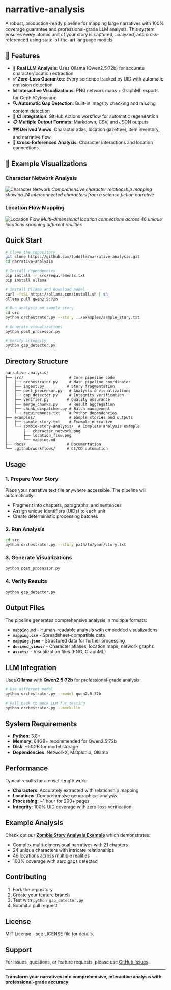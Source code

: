 # narrative-analysis

A robust, production-ready pipeline for mapping large narratives with 100% coverage guarantee and professional-grade LLM analysis. This system ensures every atomic unit of your story is captured, analyzed, and cross-referenced using state-of-the-art language models.

## 🎉 Features

- **🚀 Real LLM Analysis**: Uses Ollama (Qwen2.5:72b) for accurate character/location extraction
- **✅ Zero-Loss Guarantee**: Every sentence tracked by UID with automatic omission detection
- **📊 Interactive Visualizations**: PNG network maps + GraphML exports for Gephi/Cytoscape
- **🔍 Automatic Gap Detection**: Built-in integrity checking and missing content detection
- **🤖 CI Integration**: GitHub Actions workflow for automatic regeneration
- **📋 Multiple Output Formats**: Markdown, CSV, and JSON outputs
- **🗺️ Derived Views**: Character atlas, location gazetteer, item inventory, and narrative flow
- **🔗 Cross-Referenced Analysis**: Character interactions and location connections

## 📸 Example Visualizations

### Character Network Analysis
![Character Network](examples/zombie-story-analysis/character_network.png)
*Comprehensive character relationship mapping showing 24 interconnected characters from a science fiction narrative*

### Location Flow Mapping
![Location Flow](examples/zombie-story-analysis/location_flow.png)
*Multi-dimensional location connections across 46 unique locations spanning different realities*

## Quick Start

```bash
# Clone the repository
git clone https://github.com/toddllm/narrative-analysis.git
cd narrative-analysis

# Install dependencies
pip install -r src/requirements.txt
pip install ollama

# Install Ollama and download model
curl -fsSL https://ollama.com/install.sh | sh
ollama pull qwen2.5:72b

# Run analysis on sample story
cd src
python orchestrator.py --story ../examples/sample_story.txt

# Generate visualizations
python post_processor.py

# Verify integrity
python gap_detector.py
```

## Directory Structure

```
narrative-analysis/
├── src/                    # Core pipeline code
│   ├── orchestrator.py     # Main pipeline coordinator
│   ├── ingest.py          # Story fragmentation
│   ├── post_processor.py   # Analysis & visualizations
│   ├── gap_detector.py     # Integrity verification
│   ├── verifier.py        # Quality assurance
│   ├── merge_chunks.py     # Result aggregation
│   ├── chunk_dispatcher.py # Batch management
│   └── requirements.txt    # Python dependencies
├── examples/               # Sample stories and outputs
│   ├── sample_story.txt    # Example narrative
│   └── zombie-story-analysis/  # Complete analysis example
│       ├── character_network.png
│       ├── location_flow.png
│       └── mapping.md
├── docs/                  # Documentation
└── .github/workflows/     # CI/CD automation
```

## Usage

### 1. Prepare Your Story
Place your narrative text file anywhere accessible. The pipeline will automatically:
- Fragment into chapters, paragraphs, and sentences
- Assign unique identifiers (UIDs) to each unit
- Create deterministic processing batches

### 2. Run Analysis
```bash
cd src
python orchestrator.py --story path/to/your/story.txt
```

### 3. Generate Visualizations
```bash
python post_processor.py
```

### 4. Verify Results
```bash
python gap_detector.py
```

## Output Files

The pipeline generates comprehensive analysis in multiple formats:

- **`mapping.md`** - Human-readable analysis with embedded visualizations
- **`mapping.csv`** - Spreadsheet-compatible data
- **`mapping.json`** - Structured data for further processing
- **`derived_views/`** - Character atlases, location maps, network graphs
- **`assets/`** - Visualization files (PNG, GraphML)

## LLM Integration

Uses **Ollama** with **Qwen2.5:72b** for professional-grade analysis:

```bash
# Use different model
python orchestrator.py --model qwen2.5:32b

# Fall back to mock LLM for testing
python orchestrator.py --mock-llm
```

## System Requirements

- **Python**: 3.8+
- **Memory**: 64GB+ recommended for Qwen2.5:72b
- **Disk**: ~50GB for model storage
- **Dependencies**: NetworkX, Matplotlib, Ollama

## Performance

Typical results for a novel-length work:
- **Characters**: Accurately extracted with relationship mapping
- **Locations**: Comprehensive geographical analysis
- **Processing**: ~1 hour for 200+ pages
- **Integrity**: 100% UID coverage with zero-loss verification

## Example Analysis

Check out our [**Zombie Story Analysis Example**](examples/zombie-story-analysis/README.md) which demonstrates:
- Complex multi-dimensional narratives with 21 chapters
- 24 unique characters with intricate relationships
- 46 locations across multiple realities
- 100% coverage with zero gaps detected

## Contributing

1. Fork the repository
2. Create your feature branch
3. Test with `python gap_detector.py`
4. Submit a pull request

## License

MIT License - see LICENSE file for details.

## Support

For issues, questions, or feature requests, please use [GitHub Issues](https://github.com/toddllm/narrative-analysis/issues).

---

**Transform your narratives into comprehensive, interactive analysis with professional-grade accuracy.**